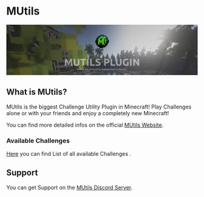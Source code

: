# MUtils

![MUtilsBanner](./MUtilsBanner.png)

## What is MUtils?

MUtils is the biggest Challenge Utility Plugin in Minecraft! 
Play Challenges alone or with your friends and enjoy a completely new Minecraft!

You can find more detailed infos on the official [MUtils Website](https://mutils.de).

### Available Challenges

[Here](https://mutils.de/challenges) you can find List of all available Challenges . 

## Support

You can get Support on the [MUtils Discord Server](https://mutils.de/dc).
